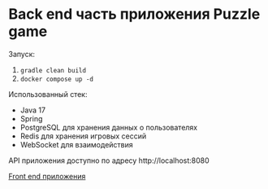 # Back end часть приложения Puzzle game

Запуск:
1.  `gradle clean build`
2. `docker compose up -d`

Использованный стек:
* Java 17
* Spring
* PostgreSQL для хранения данных о пользователях
* Redis для хранения игровых сессий
* WebSocket для взаимодействия

API приложения доступно по адресу http://localhost:8080

[Front end приложения](https://github.com/airoson/puzzles-frontend) 